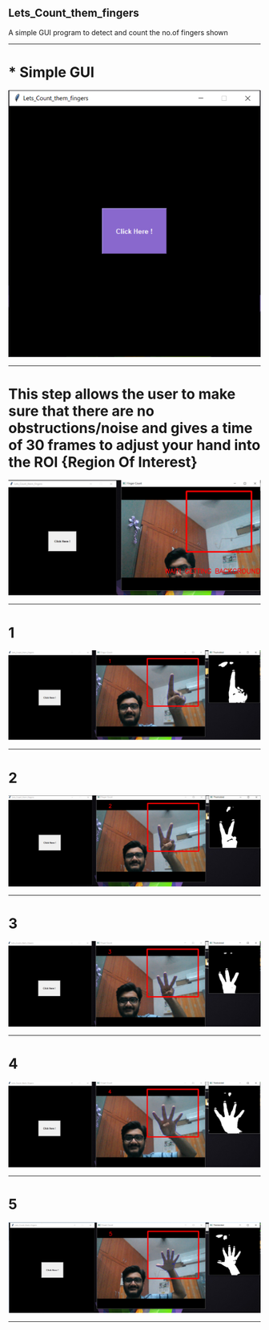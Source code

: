 ## Lets_Count_them_fingers

A simple GUI program to detect and count the no.of fingers shown

---------------------------------------------------------------------------------------------------------------------------------------

# * Simple GUI


![](fingers_pics/gui.PNG)

----------------------------------------------------------------------------------------------------------------------------------------

# This step allows the user to make sure that there are no obstructions/noise and gives a time of 30 frames to adjust your hand into       the ROI {Region Of Interest}

![](fingers_pics/bgd.PNG)

---------------------------------------------------------------------------------------------------------------------------------------

#  1

![](fingers_pics/1.png)

----------------------------------------------------------------------------------------------------------------------------------------

# 2

![](fingers_pics/2.png)

----------------------------------------------------------------------------------------------------------------------------------------

# 3

![](fingers_pics/3.png)

----------------------------------------------------------------------------------------------------------------------------------------

# 4

![](fingers_pics/4.png)

----------------------------------------------------------------------------------------------------------------------------------------

# 5

![](fingers_pics/5.png)

----------------------------------------------------------------------------------------------------------------------------------------
